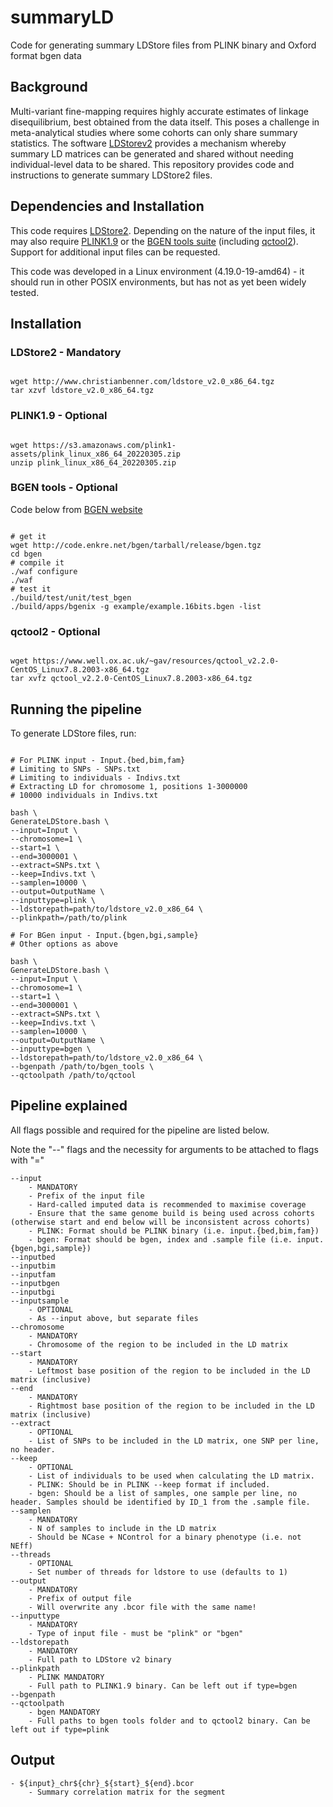 # summaryLD
Code for generating summary LDStore files from PLINK binary and Oxford format bgen data

## Background

Multi-variant fine-mapping requires highly accurate estimates of linkage disequilibrium, best obtained from the data itself.
This poses a challenge in meta-analytical studies where some cohorts can only share summary statistics.
The software [LDStorev2](http://www.christianbenner.com/#) provides a mechanism whereby summary LD matrices can be generated and shared without needing individual-level data to be shared.
This repository provides code and instructions to generate summary LDStore2 files.

## Dependencies and Installation

This code requires [LDStore2](http://www.christianbenner.com/#).
Depending on the nature of the input files, it may also require [PLINK1.9](https://www.cog-genomics.org/plink/) or the [BGEN tools suite](https://enkre.net/cgi-bin/code/bgen) (including [qctool2](https://www.well.ox.ac.uk/~gav/qctool/)).
Support for additional input files can be requested.

This code was developed in a Linux environment (4.19.0-19-amd64) - it should run in other POSIX environments, but has not as yet been widely tested.

## Installation

### LDStore2 - Mandatory

```

wget http://www.christianbenner.com/ldstore_v2.0_x86_64.tgz
tar xzvf ldstore_v2.0_x86_64.tgz

```

### PLINK1.9 - Optional

```

wget https://s3.amazonaws.com/plink1-assets/plink_linux_x86_64_20220305.zip
unzip plink_linux_x86_64_20220305.zip

```

### BGEN tools - Optional

Code below from [BGEN website](https://enkre.net/cgi-bin/code/bgen)

```

# get it
wget http://code.enkre.net/bgen/tarball/release/bgen.tgz
cd bgen
# compile it
./waf configure
./waf
# test it
./build/test/unit/test_bgen
./build/apps/bgenix -g example/example.16bits.bgen -list

```

### qctool2 - Optional

```

wget https://www.well.ox.ac.uk/~gav/resources/qctool_v2.2.0-CentOS_Linux7.8.2003-x86_64.tgz
tar xvfz qctool_v2.2.0-CentOS_Linux7.8.2003-x86_64.tgz

```


## Running the pipeline

To generate LDStore files, run:

```

# For PLINK input - Input.{bed,bim,fam}
# Limiting to SNPs - SNPs.txt
# Limiting to individuals - Indivs.txt
# Extracting LD for chromosome 1, positions 1-3000000
# 10000 individuals in Indivs.txt

bash \
GenerateLDStore.bash \
--input=Input \
--chromosome=1 \
--start=1 \
--end=3000001 \
--extract=SNPs.txt \
--keep=Indivs.txt \
--samplen=10000 \
--output=OutputName \
--inputtype=plink \
--ldstorepath=path/to/ldstore_v2.0_x86_64 \
--plinkpath=/path/to/plink

# For BGen input - Input.{bgen,bgi,sample}
# Other options as above

bash \
GenerateLDStore.bash \
--input=Input \
--chromosome=1 \
--start=1 \
--end=3000001 \
--extract=SNPs.txt \
--keep=Indivs.txt \
--samplen=10000 \
--output=OutputName \
--inputtype=bgen \
--ldstorepath=path/to/ldstore_v2.0_x86_64 \
--bgenpath /path/to/bgen_tools \
--qctoolpath /path/to/qctool

```

## Pipeline explained

All flags possible and required for the pipeline are listed below.

Note the "--" flags and the necessity for arguments to be attached to flags with "="

    --input
        - MANDATORY
        - Prefix of the input file
        - Hard-called imputed data is recommended to maximise coverage
        - Ensure that the same genome build is being used across cohorts (otherwise start and end below will be inconsistent across cohorts)
        - PLINK: Format should be PLINK binary (i.e. input.{bed,bim,fam})
        - bgen: Format should be bgen, index and .sample file (i.e. input.{bgen,bgi,sample})
    --inputbed
    --inputbim
    --inputfam
    --inputbgen
    --inputbgi
    --inputsample
        - OPTIONAL
        - As --input above, but separate files
    --chromosome
        - MANDATORY
        - Chromosome of the region to be included in the LD matrix
    --start
        - MANDATORY
        - Leftmost base position of the region to be included in the LD matrix (inclusive)
    --end
        - MANDATORY
        - Rightmost base position of the region to be included in the LD matrix (inclusive)
    --extract
        - OPTIONAL
        - List of SNPs to be included in the LD matrix, one SNP per line, no header.
    --keep
        - OPTIONAL
        - List of individuals to be used when calculating the LD matrix.
        - PLINK: Should be in PLINK --keep format if included.
        - bgen: Should be a list of samples, one sample per line, no header. Samples should be identified by ID_1 from the .sample file. 
    --samplen
        - MANDATORY
        - N of samples to include in the LD matrix
        - Should be NCase + NControl for a binary phenotype (i.e. not NEff)
    --threads
        - OPTIONAL
        - Set number of threads for ldstore to use (defaults to 1)
    --output
        - MANDATORY
        - Prefix of output file
        - Will overwrite any .bcor file with the same name!
    --inputtype
        - MANDATORY
        - Type of input file - must be "plink" or "bgen"
    --ldstorepath
        - MANDATORY
        - Full path to LDStore v2 binary
    --plinkpath
        - PLINK MANDATORY
        - Full path to PLINK1.9 binary. Can be left out if type=bgen 
    --bgenpath
    --qctoolpath
        - bgen MANDATORY
        - Full paths to bgen tools folder and to qctool2 binary. Can be left out if type=plink

## Output

    - ${input}_chr${chr}_${start}_${end}.bcor
        - Summary correlation matrix for the segment

